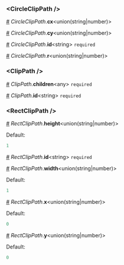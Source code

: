 ### &lt;CircleClipPath /&gt;


<a name="CircleClipPath__cx" href="#CircleClipPath__cx">#</a> *CircleClipPath*.**cx**&lt;union(string|number)&gt;  

<a name="CircleClipPath__cy" href="#CircleClipPath__cy">#</a> *CircleClipPath*.**cy**&lt;union(string|number)&gt;  

<a name="CircleClipPath__id" href="#CircleClipPath__id">#</a> *CircleClipPath*.**id**&lt;string&gt; `required` 

<a name="CircleClipPath__r" href="#CircleClipPath__r">#</a> *CircleClipPath*.**r**&lt;union(string|number)&gt;  

### &lt;ClipPath /&gt;


<a name="ClipPath__children" href="#ClipPath__children">#</a> *ClipPath*.**children**&lt;any&gt; `required` 

<a name="ClipPath__id" href="#ClipPath__id">#</a> *ClipPath*.**id**&lt;string&gt; `required` 

### &lt;RectClipPath /&gt;


<a name="RectClipPath__height" href="#RectClipPath__height">#</a> *RectClipPath*.**height**&lt;union(string|number)&gt;  

Default:
```js
1
```


<a name="RectClipPath__id" href="#RectClipPath__id">#</a> *RectClipPath*.**id**&lt;string&gt; `required` 

<a name="RectClipPath__width" href="#RectClipPath__width">#</a> *RectClipPath*.**width**&lt;union(string|number)&gt;  

Default:
```js
1
```


<a name="RectClipPath__x" href="#RectClipPath__x">#</a> *RectClipPath*.**x**&lt;union(string|number)&gt;  

Default:
```js
0
```


<a name="RectClipPath__y" href="#RectClipPath__y">#</a> *RectClipPath*.**y**&lt;union(string|number)&gt;  

Default:
```js
0
```

